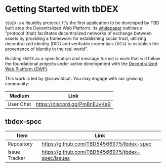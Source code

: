# Getting Started with tbDEX

`tbDEX` is a liquidity protocol. It's the first application to be developed by TBD built atop the Decentralized Web Platform. Its [whitepaper](https://tbdex.io/whitepaper.pdf) outlines a "protocol (that) facilitates decentralized networks of exchange between assets by providing a framework for
establishing social trust, utilizing decentralized identity (DID) and verifiable credentials
(VCs) to establish the provenance of identity in the real world".

Building `tbDEX` as a specification and message format is work that will follow the foundational projects under active development with the [Decentralized Web Platform (DWP)](./GETTING_STARTED_DWP.md).

This work is led by @csuwildcat. You may engage with our growing community:

| Medium           | Link                                                               |
|------------------|--------------------------------------------------------------------|
| User Chat        | https://discord.gg/PmBnEJvKa9                                      |

## tbdex-spec
| Item          | Link                                             |
|---------------|--------------------------------------------------|
| Repository    | https://github.com/TBD54566975/tbdex-spec        |
| Issue Tracker | https://github.com/TBD54566975/tbdex-spec/issues |
